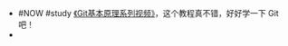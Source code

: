 - #NOW #study [《Git基本原理系列视频》](https://space.bilibili.com/364122352/channel/collectiondetail?sid=290009)，这个教程真不错，好好学一下 Git 吧！
-
